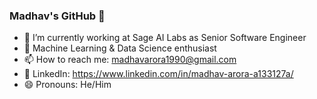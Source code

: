 ### Madhav's GitHub 👋
- 🔭 I’m currently working at Sage AI Labs as Senior Software Engineer
- 🌱 Machine Learning & Data Science enthusiast
- 📫 How to reach me: madhavarora1990@gmail.com
- :link: LinkedIn: https://www.linkedin.com/in/madhav-arora-a133127a/
- 😄 Pronouns: He/Him
